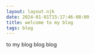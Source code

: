 ```yaml
---
layout: layout.njk
date: 2024-01-01T15:17:46-08:00
title: welcome to my blog
tags: blog
---
```


to my blog blog blog